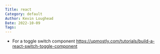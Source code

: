 ```yaml
---
Title: react
Category: default
Author: Kevin Loughead
Date: 2022-10-09
Tags:
---
```


- For a toggle switch component
  https://upmostly.com/tutorials/build-a-react-switch-toggle-component
